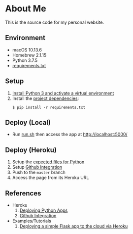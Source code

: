 # About Me

This is the source code for my personal website.

## Environment

* macOS 10.13.6
* Homebrew 2.1.15
* Python 3.7.5
* [requirements.txt](./requirements.txt)

## Setup

1. [Install Python 3 and activate a virtual environment](https://github.com/ginomempin/how-to#python)
1. Install the [project dependencies](./requirements.txt):
    ```shell
    $ pip install -r requirements.txt

    ```

## Deploy (Local)

* Run [run.sh](./run.sh) then access the app at <http://localhost:5000/>

## Deploy (Heroku)

1. Setup the [expected files for Python](https://devcenter.heroku.com/articles/deploying-python)
1. Setup [Github Integration](https://devcenter.heroku.com/articles/github-integration)
1. Push to the `master` branch
1. Access the page from its Heroku URL

## References

* Heroku
    1. [Deploying Python Apps](https://devcenter.heroku.com/articles/deploying-python)
    1. [Github Integration](https://devcenter.heroku.com/articles/github-integration)
* Examples/Tutorials
    1. [Deploying a simple Flask app to the cloud via Heroku](https://github.com/datademofun/heroku-basic-flask)
